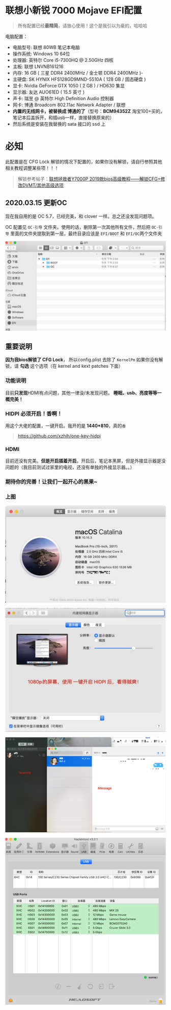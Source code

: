# 联想小新锐 7000 Mojave EFI配置

> 所有配置已经**最精简**，请放心使用！这个是我引以为豪的，哈哈哈

电脑配置：

- 电脑型号: 联想 80WB 笔记本电脑
- 操作系统: Windows 10 64位
-  处理器: 英特尔 Core i5-7300HQ @ 2.50GHz 四核
-    主板: 联想 LNVNB161216
-    内存: 16 GB ( 三星 DDR4 2400MHz / 金士顿 DDR4 2400MHz )-
-  主硬盘: SK HYNIX HFS128GD9MND-5510A ( 128 GB / 固态硬盘 )
-    显卡: Nvidia GeForce GTX 1050 ( 2 GB ) / HD630 集显
-  显示器: 友达 AUO61ED ( 15.5 英寸  )
-    声卡: 瑞昱  @ 英特尔 High Definition Audio 控制器
- 网卡: 博通 Broadcom 802.11ac Network Adapter / 联想
- **内置的无线网卡，被替换成 博通的了**（型号：**BCM94352Z** 淘宝100+买的，笔记本后盖拆开，和插usb一样，直接替换原来的）
- 然后系统是安装在我替换的 sata 接口的 ssd 上



# 必知

此配置是在  CFG Lock 解锁的情况下配置的，如果你没有解锁，请自行参照其他相关教程调整某些项！！！

> 解锁参考帖子：[联想拯救者Y7000P 2019款bios高级教程——解锁CFG+修改DVMT/其他高级选项](http://bbs.pcbeta.com/forum.php?mod=viewthread&tid=1845189&highlight=y700)

## 2020.03.15 更新OC

现在我自用的是 OC 5.7，已经完美，和 clover 一样。总之还没发现问题项。

OC 配置见 `OC-引导` 文件夹。使用的话，删除第一次其他所有文件，然后把 `OC-引导` 里面的文件夹提取到第一层，最终目录应该是 `EFI/BOOT` 和 `EFI/OC`两个文件夹

![facetime](./screenshots/EFI.jpg)

## 重要说明

**因为我bios解锁了 CFG Lock**， 所以config.plist 去除了 `KernelPm`  如果你没有解锁，请 **勾选** 这个选项（在 kernel and kext patches 下面）

### 功能说明

目前**只发现**HDMI有点问题，其他一律没/未发现问题。 **睡眠、usb、亮度等等一概完美！**

### HIDPI 必须开启！香啊！

用这个大佬的配置，一键开启。我开的是  **1440*810**，真的`香`

> https://github.com/xzhih/one-key-hidpi



### HDMI

目前还没有完美。**但是开启插着开启**，开启后，笔记本黑屏，但是外接显示器是没问题的（我目前测试过家里的电视，还没有单独的外接显示器。。）



### 期待你的完善！让我们一起开心的黑果~



### 上图

![关于](./screenshots/0082zybply1gc64dijyn1j30wo0jq41f.jpg)

![屏幕](./screenshots/0082zybply1gc64dn2y0ej310s0scjvj.jpg)

![facetime](./screenshots/0082zybply1gc64dw28btj31ev0u00xf.jpg)

![facetime](./screenshots/USB.jpg)
